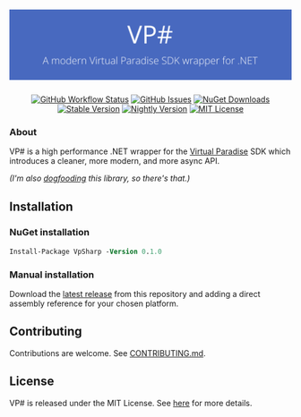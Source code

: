 <h1 align="center"><img src="banner.png"></h1>
<p align="center">
<a href="https://github.com/oliverbooth/VpSharp/actions?query=workflow%3A%22.NET%22"><img src="https://img.shields.io/github/actions/workflow/status/oliverbooth/VpSharp/dotnet.yml?style=flat-square" alt="GitHub Workflow Status" title="GitHub Workflow Status"></a>
<a href="https://github.com/oliverbooth/VpSharp/issues"><img src="https://img.shields.io/github/issues/oliverbooth/VpSharp?style=flat-square" alt="GitHub Issues" title="GitHub Issues"></a>
<a href="https://www.nuget.org/packages/VpSharp/"><img src="https://img.shields.io/nuget/dt/VpSharp?style=flat-square" alt="NuGet Downloads" title="NuGet Downloads"></a>
<a href="https://www.nuget.org/packages/VpSharp/"><img src="https://img.shields.io/nuget/v/VpSharp?label=stable&style=flat-square" alt="Stable Version" title="Stable Version"></a>
<a href="https://www.nuget.org/packages/VpSharp/"><img src="https://img.shields.io/nuget/vpre/VpSharp?label=nightly&style=flat-square" alt="Nightly Version" title="Nightly Version"></a>
<a href="https://github.com/oliverbooth/VpSharp/blob/master/LICENSE.md"><img src="https://img.shields.io/github/license/oliverbooth/VpSharp?style=flat-square" alt="MIT License" title="MIT License"></a>
</p>

### About
VP# is a high performance .NET wrapper for the [Virtual Paradise](https://virtualparadise.org) SDK which introduces a cleaner, more modern, and more async API.

*(I'm also [dogfooding](https://www.pcmag.com/encyclopedia/term/dogfooding) this library, so there's that.)*

## Installation
### NuGet installation
```ps
Install-Package VpSharp -Version 0.1.0
```

### Manual installation
Download the [latest release](https://github.com/oliverbooth/VpSharp/releases/latest) from this repository and adding a direct assembly reference for your chosen platform.

## Contributing
Contributions are welcome. See [CONTRIBUTING.md](CONTRIBUTING.md).

## License
VP# is released under the MIT License. See [here](https://github.com/oliverbooth/VpSharp/blob/master/LICENSE.md) for more details.
